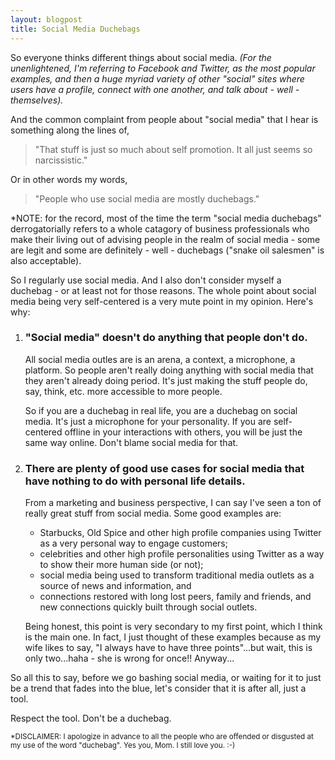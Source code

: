 ```yaml
---
layout: blogpost
title: Social Media Duchebags
---
```


<p>So everyone thinks different things about social media. <em>(For the unenlightened, I'm referring to Facebook and Twitter, as the most popular examples, and then a huge myriad variety of other "social" sites where users have a profile, connect with one another, and talk about - well - themselves).</em></p>

<p>And the common complaint from people about "social media" that I hear is something along the lines of,</p>

<blockquote>
"That stuff is just so much about self promotion. It all just seems so narcissistic."</blockquote>

<p>Or in <span class="strikethrough">other words</span> my words,</p>

<blockquote>
"People who use social media are mostly duchebags."
</blockquote>

<p>*NOTE: for the record, most of the time the term "social media duchebags" derrogatorially refers to a whole catagory of business professionals who make their living out of advising people in the realm of social media - some are legit and some are definitely - well - duchebags ("snake oil salesmen" is also acceptable).</p>

<p>So I regularly use social media. And I also don't consider myself a duchebag - or at least not for those reasons. The whole point about social media being very self-centered is a very mute point in my opinion. Here's why:</p>

<ol>

<li>
<h3>"Social media" doesn't do anything that people don't do.</h3>
<p>All social media outles are is an arena, a context, a microphone, a platform. So people aren't really doing anything with social media that they aren't already doing period. It's just making the stuff people do, say, think, etc. more accessible to more people.</p>
<p>So if you are a duchebag in real life, you are a duchebag on social media. It's just a microphone for your personality. If you are self-centered offline in your interactions with others, you will be just the same way online. Don't blame social media for that.</p>
</li>

<li>
<h3>There are plenty of good use cases for social media that have nothing to do with personal life details.</h3>
<p>From a marketing and business perspective, I can say I've seen a ton of really great stuff from social media. Some good examples are:
<ul>
<li>Starbucks, Old Spice and other high profile companies using Twitter as a very personal way to engage customers;</li>
<li>celebrities and other high profile personalities using Twitter as a way to show their more human side (or not);</li>
<li>social media being used to transform traditional media outlets as a source of news and information, and</li>
<li>connections restored with long lost peers, family and friends, and new connections quickly built through social outlets.</li>
</ul>
</p>
<p>Being honest, this point is very secondary to my first point, which I think is the main one. In fact, I just thought of these examples because as my wife likes to say, "I always have to have three points"...but wait, this is only two...haha - she is wrong for once!! Anyway...</p>
</li>
</ol>

<p>So all this to say, before we go bashing social media, or waiting for it to just be a trend that fades into the blue, let's consider that it is after all, just a tool.</p>

<p>Respect the tool. Don't be a duchebag.</p>

<p><small>*DISCLAIMER: I apologize in advance to all the people who are offended or disgusted at my use of the word "duchebag". Yes you, Mom. I still love you. :-)</small></p>
